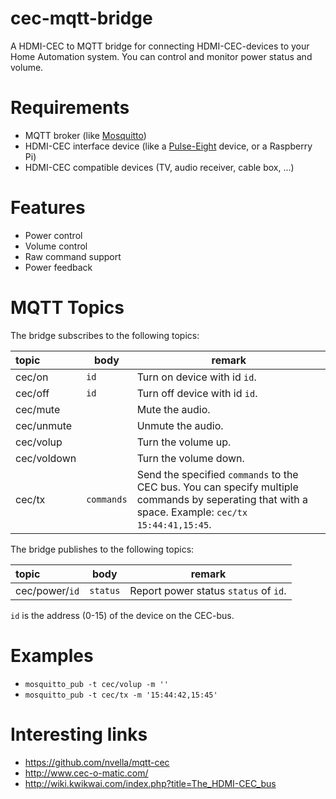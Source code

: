 cec-mqtt-bridge
===============

A HDMI-CEC to MQTT bridge for connecting HDMI-CEC-devices to your Home Automation system. You can control and monitor
power status and volume.

# Requirements
* MQTT broker (like [Mosquitto](https://mosquitto.org/))
* HDMI-CEC interface device (like a [Pulse-Eight](https://www.pulse-eight.com/) device, or a Raspberry Pi)
* HDMI-CEC compatible devices (TV, audio receiver, cable box, ...)

# Features
* Power control
* Volume control
* Raw command support
* Power feedback

# MQTT Topics

The bridge subscribes to the following topics:

| topic       | body       | remark |
|:------------|------------|--------|
| cec/on      | `id`       | Turn on device with id `id`. |
| cec/off     | `id`       | Turn off device with id `id`. |
| cec/mute    |            | Mute the audio. |
| cec/unmute  |            | Unmute the audio. |
| cec/volup   |            | Turn the volume up. |
| cec/voldown |            | Turn the volume down. |
| cec/tx      | `commands` | Send the specified `commands` to the CEC bus. You can specify multiple commands by seperating that with a space. Example: `cec/tx 15:44:41,15:45`. |

The bridge publishes to the following topics:

| topic          | body      | remark |
|:---------------|-----------|--------|
| cec/power/`id` | `status`  | Report power status `status` of `id`. |

`id` is the address (0-15) of the device on the CEC-bus.

# Examples
* `mosquitto_pub -t cec/volup -m ''`
* `mosquitto_pub -t cec/tx -m '15:44:42,15:45'`

# Interesting links
* https://github.com/nvella/mqtt-cec
* http://www.cec-o-matic.com/
* http://wiki.kwikwai.com/index.php?title=The_HDMI-CEC_bus